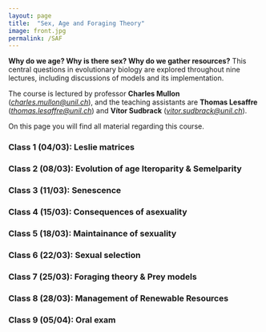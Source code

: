 ```yaml
---
layout: page
title:  "Sex, Age and Foraging Theory"
image: front.jpg
permalink: /SAF
---
```


**Why do we age? Why is there sex? Why do we gather resources?** This central questions in evolutionary biology are explored throughout nine lectures, including discussions of models and its implementation. 

The course is lectured by professor **Charles Mullon** (*charles.mullon@unil.ch*), and the teaching assistants are **Thomas Lesaffre** (*thomas.lesaffre@unil.ch*) and **Vítor Sudbrack** (*vitor.sudbrack@unil.ch*). 

On this page you will find all material regarding this course. 

### Class 1 (04/03): Leslie matrices


### Class 2 (08/03): Evolution of age Iteroparity & Semelparity


### Class 3 (11/03): Senescence 


### Class 4 (15/03): Consequences of asexuality


### Class 5 (18/03): Maintainance of sexuality


### Class 6 (22/03): Sexual selection


### Class 7 (25/03): Foraging theory & Prey models 


### Class 8 (28/03): Management of Renewable Resources


### Class 9 (05/04): Oral exam

